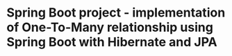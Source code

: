 # Spring Boot project - implementation of One-To-Many relationship using Spring Boot with Hibernate and JPA